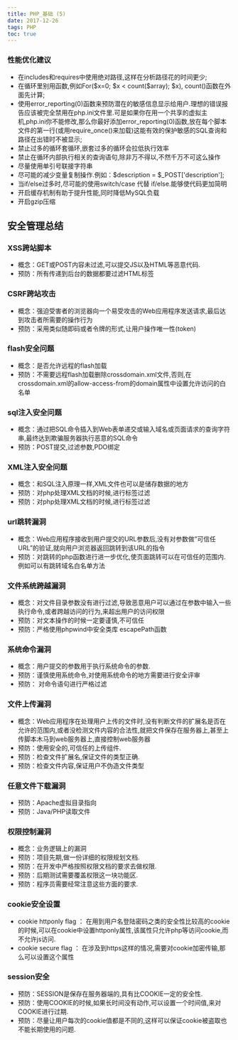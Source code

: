 ```yaml
---
title: PHP_基础 (5)
date: 2017-12-26
tags: PHP
toc: true
---
```


### 性能优化建议
- 在includes和requires中使用绝对路径,这样在分析路径花的时间更少;
- 在循环里别用函数,例如For(\$x=0; \$x < count(\$array); \$x), count()函数在外面先计算;
- 使用error_reporting(0)函数来预防潜在的敏感信息显示给用户.理想的错误报告应该被完全禁用在php.ini文件里.可是如果你在用一个共享的虚拟主机,php.ini你不能修改,那么你最好添加error_reporting(0)函数,放在每个脚本文件的第一行(或用require_once()来加载)这能有效的保护敏感的SQL查询和路径在出错时不被显示;
- 禁止过多的循环套循环,嵌套过多的循环会拉低执行效率
- 禁止在循环内部执行相关的查询语句,除非万不得以,不然千万不可这么操作
- 尽量使用单引号联接字符串
- 尽可能的减少变量复制操作.例如：\$description = $_POST['description'];
- 当if/else过多时,尽可能的使用switch/case 代替 if/else.能够使代码更加简明
- 开启缓存机制有助于提升性能,同时降低MySQL负载
- 开启gzip压缩

<!-- more -->

## 安全管理总结

### XSS跨站脚本
- 概念：GET或POST内容未过滤,可以提交JS以及HTML等恶意代码.
- 预防：所有传递到后台的数据都要过滤HTML标签

### CSRF跨站攻击
- 概念：强迫受害者的浏览器向一个易受攻击的Web应用程序发送请求,最后达到攻击者所需要的操作行为
- 预防：采用类似随即码或者令牌的形式,让用户操作唯一性(token)

### flash安全问题
- 概念：是否允许远程的flash加载
- 预防：不需要远程flash加载删除crossdomain.xml文件,否则,在crossdomain.xml的allow-access-from的domain属性中设置允许访问的白名单

### sql注入安全问题
- 概念：通过把SQL命令插入到Web表单递交或输入域名或页面请求的查询字符串,最终达到欺骗服务器执行恶意的SQL命令
- 预防：POST提交,过滤参数,PDO绑定

### XML注入安全问题
- 概念：和SQL注入原理一样,XML文件也可以是储存数据的地方
- 预防：对php处理XML文档的时候,进行标签过滤
- 预防：对php处理XML文档的时候,进行标签过滤

### url跳转漏洞
- 概念：Web应用程序接收到用户提交的URL参数后,没有对参数做”可信任URL”的验证,就向用户浏览器返回跳转到该URL的指令
- 预防：对跳转的php函数进行进一步优化,使页面跳转可以在可信任的范围内. 例如可以有跳转域名白名单方法

### 文件系统跨越漏洞
- 概念：对文件目录参数没有进行过滤,导致恶意用户可以通过在参数中输入一些执行命令,或者跨越访问的行为,来超出用户的访问权限
- 预防：对文本操作的时候一定要谨慎,不可信任
- 预防：严格使用phpwind中安全类库 escapePath函数

### 系统命令漏洞
- 概念：用户提交的参数用于执行系统命令的参数.
- 预防：谨慎使用系统命令,对使用系统命令的地方需要进行安全评审
- 预防： 对命令语句进行严格过滤

### 文件上传漏洞
- 概念：Web应用程序在处理用户上传的文件时,没有判断文件的扩展名是否在允许的范围内,或者没检测文件内容的合法性,就把文件保存在服务器上,甚至上传脚本木马到web服务器上,直接控制web服务器
- 预防：使用安全的,可信任的上传组件.
- 预防：检查文件扩展名,保证文件的类型正确.
- 预防：检查文件内容,保证用户不伪造文件类型

### 任意文件下载漏洞
- 预防：Apache虚拟目录指向
- 预防：Java/PHP读取文件

### 权限控制漏洞
- 概念：业务逻辑上的漏洞
- 预防：项目先期,做一份详细的权限规划文档.
- 预防：在开发中严格按照权限文档的要求去做权限.
- 预防：后期测试需要覆盖权限这一块功能区.
- 预防：程序员需要经常注意这些方面的要求.

### cookie安全设置
- cookie httponly flag ： 
    在用到用户名登陆密码之类的安全性比较高的cookie的时候,可以在cookie中设置httponly属性,该属性只允许php等访问cookie,而不允许js访问.
- cookie secure flag ： 
    在涉及到https这样的情况,需要对cookie加密传输,那么可以设置这个属性

### session安全
- 预防：SESSION是保存在服务器端的,具有比COOKIE一定的安全性.
- 预防：使用COOKIE的时候,如果长时间没有动作,可以设置一个时间值,来对COOKIE进行过期.
- 预防：尽量让用户每次的cookie值都是不同的,这样可以保证cookie被盗取也不能长期使用的问题.